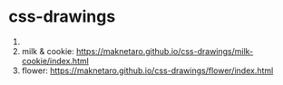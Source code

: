 # css-drawings

1. 
2. milk & cookie:  https://maknetaro.github.io/css-drawings/milk-cookie/index.html
3. flower: https://maknetaro.github.io/css-drawings/flower/index.html
